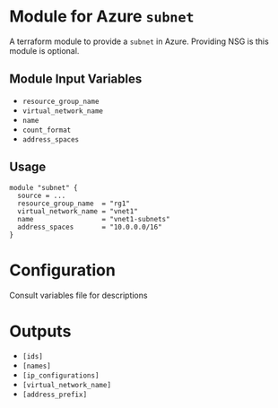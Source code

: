 Module for Azure `subnet`
=========================

A terraform module to provide a `subnet` in Azure. Providing NSG is this module is optional.

Module Input Variables
----------------------

- `resource_group_name`
- `virtual_network_name`
- `name`
- `count_format`
- `address_spaces`

Usage
-----

```hcl
module "subnet" {
  source = ...
  resource_group_name  = "rg1"
  virtual_network_name = "vnet1"
  name                 = "vnet1-subnets"
  address_spaces       = "10.0.0.0/16"
}
```

Configuration
=============
Consult variables file for descriptions

Outputs
=======

- `[ids]`
- `[names]`
- `[ip_configurations]`
- `[virtual_network_name]`
- `[address_prefix]`

